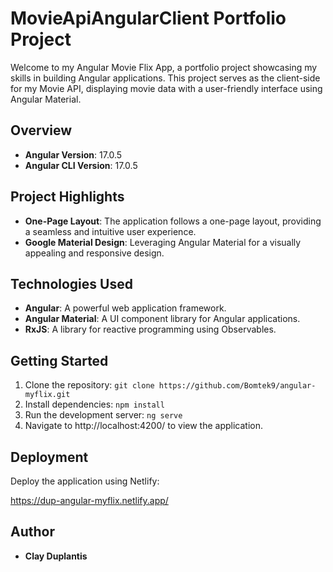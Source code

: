 # MovieApiAngularClient Portfolio Project

Welcome to my Angular Movie Flix App, a portfolio project showcasing my skills in building Angular applications. This project serves as the client-side for my Movie API, displaying movie data with a user-friendly interface using Angular Material.

## Overview

- **Angular Version**: 17.0.5
- **Angular CLI Version**: 17.0.5

## Project Highlights

- **One-Page Layout**: The application follows a one-page layout, providing a seamless and intuitive user experience.
- **Google Material Design**: Leveraging Angular Material for a visually appealing and responsive design.

## Technologies Used

- **Angular**: A powerful web application framework.
- **Angular Material**: A UI component library for Angular applications.
- **RxJS**: A library for reactive programming using Observables.

## Getting Started

1. Clone the repository: `git clone https://github.com/Bomtek9/angular-myflix.git`
2. Install dependencies: `npm install`
3. Run the development server: `ng serve`
4. Navigate to http://localhost:4200/ to view the application.

## Deployment

Deploy the application using Netlify:

https://dup-angular-myflix.netlify.app/

## Author

- **Clay Duplantis**
